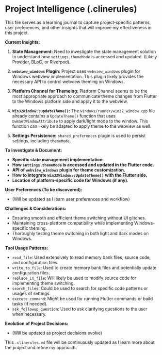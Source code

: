 # Project Intelligence (.clinerules)

This file serves as a learning journal to capture project-specific patterns, user preferences, and other insights that will improve my effectiveness in this project.

**Current Insights:**

1.  **State Management:** Need to investigate the state management solution to understand how `settings.themeMode` is accessed and updated. (Likely Provider, BLoC, or Riverpod).

2.  **`webview_windows` Plugin:** Project uses `webview_windows` plugin for Windows webview implementation. This plugin likely provides the necessary API to control webview theming on Windows.

3.  **Platform Channel for Themeing:** Platform Channel seems to be the most appropriate approach to communicate theme changes from Flutter to the Windows platform side and apply it to the webview.

4.  **`Win32Window::UpdateTheme()`:**  The `windows/runner/win32_window.cpp` file already contains a `UpdateTheme()` function that uses `DwmSetWindowAttribute` to apply dark/light mode to the window. This function can likely be adapted to apply theme to the webview as well.

5.  **Settings Persistence:** `shared_preferences` plugin is used to persist settings, including `themeMode`.

**To Investigate & Document:**

*   **Specific state management implementation.**
*   **How `settings.themeMode` is accessed and updated in the Flutter code.**
*   **API of `webview_windows` plugin for theme customization.**
*   **How to integrate `Win32Window::UpdateTheme()` with the Flutter side.**
*   **Location of platform-specific code for Windows (if any).**

**User Preferences (To be discovered):**

*   (Will be updated as I learn user preferences and workflow)

**Challenges & Considerations:**

*   Ensuring smooth and efficient theme switching without UI glitches.
*   Maintaining cross-platform compatibility while implementing Windows-specific theming.
*   Thoroughly testing theme switching in both light and dark modes on Windows.

**Tool Usage Patterns:**

*   `read_file`:  Used extensively to read memory bank files, source code, and configuration files.
*   `write_to_file`: Used to create memory bank files and potentially update configuration files.
*   `replace_in_file`:  Will likely be used to modify source code for implementing theme switching.
*   `search_files`:  Could be used to search for specific code patterns or usages of settings.
*   `execute_command`:  Might be used for running Flutter commands or build tasks (if needed).
*   `ask_followup_question`:  Used to ask clarifying questions to the user when necessary.

**Evolution of Project Decisions:**

*   (Will be updated as project decisions evolve)

This `.clinerules.md` file will be continuously updated as I learn more about the project and refine my approach.
